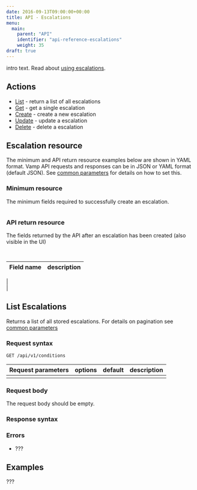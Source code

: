 ```yaml
---
date: 2016-09-13T09:00:00+00:00
title: API - Escalations
menu:
  main:
    parent: "API"
    identifier: "api-reference-escalations"
    weight: 35
draft: true
---
```

intro text. Read about [using escalations](documentation/using-vamp/escalations/).

## Actions
 
 * [List](/documentation/api/api-escalations/#list-escalations) - return a list of all escalations
 * [Get](/documentation/api/api-escalations/#get-escalation) - get a single escalation
 * [Create](/documentation/api/api-escalations/#create-escalation) - create a new escalation 
 * [Update](/documentation/api/api-escalations/#update-escalation) - update a escalation
 * [Delete](/documentation/api/api-escalations/#delete-escalation) - delete a escalation

## Escalation resource

The minimum and API return resource examples below are shown in YAML format. Vamp API requests and responses can be in JSON or YAML format (default JSON). See [common parameters](/documentation/api/api-common-parameters) for details on how to set this.

### Minimum resource
The minimum fields required to successfully create an escalation.

```

```

### API return resource
The fields returned by the API after an escalation has been created (also visible in the UI)

```
 
```

 Field name        | description          
 -----------------|-----------------
  |  
  |
  

## List Escalations

Returns a list of all stored escalations. For details on pagination see [common parameters](/documentation/api/api-common-parameters)

### Request syntax
    GET /api/v1/conditions

| Request parameters         | options           | default          | description       |
| ----------------- |:-----------------:|:----------------:| -----------------:|
|  |  |  |  |

### Request body
The request body should be empty.

### Response syntax


### Errors
* ???

## Examples

???